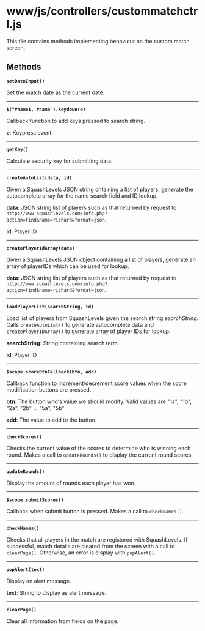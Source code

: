 # www/js/controllers/custommatchctrl.js

This file contains methods implementing behaviour on the custom match screen.

## Methods

**`setDateInput()`**

Set the match date as the current date.
<hr>

**`$("#name1, #name").keydown(e)`**

Callback function to add keys pressed to search string.

**e**: Keypress event.
<hr>

**`getKey()`**

Calculate security key for submitting data.
<hr>

**`createAutoList(data, id)`**

Given a SquashLevels JSON string ontaining a list of players, generate the autocomplete array for the name search field and ID lookup.

**data**: JSON string list of players such as that returned by request to `http://www.squashlevels.com/info.php?action=find&name=richard&format=json`.

**id**: Player ID 
<hr>


**`createPlayerIdArray(data)`**

Given a SquashLevels JSON object containing a list of players, generate an array of playerIDs which can be used for lookup.

**data**: JSON string list of players such as that returned by request to `http://www.squashlevels.com/info.php?action=find&name=richard&format=json`.
<hr>

**`loadPlayerList(searchString, id)`**

Load list of players from SquashLevels given the search string *searchString*. Calls `createAutoList()` to generate autocomplete data and `createPlayerIDArray()` to generate array of player IDs for lookup.

**searchString**: String containing search term.

**id**: Player ID
<hr>

**`$scope.scoreBtnCallback(btn, add)`**

Callback function to increment/decrement score values when the score modification buttons are pressed.

**btn**: The button who's value we should modify. Valid values are "1a", "1b", "2a", "2b" ... "5a", "5b"

**add**: The value to add to the button.
<hr>

**`checkScores()`**

Checks the current value of the scores to determine who is winning each round. Makes a call to `updateRounds()` to display the current round scores.
<hr>

**`updateRounds()`**

Display the amount of rounds each player has won.
<hr>

**`$scope.submitScores()`**

Callback when submit button is pressed. Makes a call to `checkNames()`.
<hr>

**`checkNames()`**

Checks that all players in the match are registered with SquashLevels. If successful, match details are cleared from the screen with a call to `clearPage()`. Otherwise, an error is display with `popAlert()`.
<hr>

**`popAlert(text)`**

Display an alert message.

**text**: String to display as alert message.
<hr>

**`clearPage()`**

Clear all information from fields on the page.
